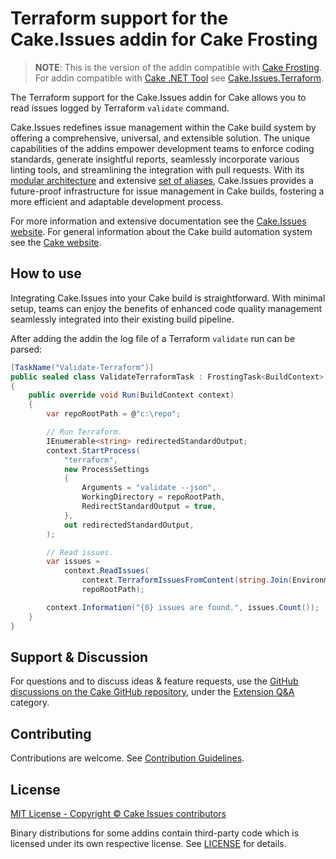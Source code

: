 # Terraform support for the Cake.Issues addin for Cake Frosting

> **NOTE**:
> This is the version of the addin compatible with [Cake Frosting].
> For addin compatible with [Cake .NET Tool] see [Cake.Issues.Terraform](https://www.nuget.org/packages/Cake.Issues.Terraform).

The Terraform support for the Cake.Issues addin for Cake allows you to read issues logged by Terraform `validate` command.

Cake.Issues redefines issue management within the Cake build system by offering a comprehensive, universal, and extensible solution.
The unique capabilities of the addins empower development teams to enforce coding standards, generate insightful reports,
seamlessly incorporate various linting tools, and streamlining the integration with pull requests.
With its [modular architecture] and extensive [set of aliases], Cake.Issues provides a future-proof infrastructure for issue management
in Cake builds, fostering a more efficient and adaptable development process.

For more information and extensive documentation see the [Cake.Issues website](https://cakeissues.net).
For general information about the Cake build automation system see the [Cake website](http://cakebuild.net).

## How to use

Integrating Cake.Issues into your Cake build is straightforward.
With minimal setup, teams can enjoy the benefits of enhanced code quality management seamlessly integrated into their existing build pipeline.

After adding the addin the log file of a Terraform `validate` run can be parsed:

```csharp
[TaskName("Validate-Terraform")]
public sealed class ValidateTerraformTask : FrostingTask<BuildContext>
{
    public override void Run(BuildContext context)
    {
        var repoRootPath = @"c:\repo";

        // Run Terraform.
        IEnumerable<string> redirectedStandardOutput;
        context.StartProcess(
            "terraform",
            new ProcessSettings
            {
                Arguments = "validate --json",
                WorkingDirectory = repoRootPath,
                RedirectStandardOutput = true,
            },
            out redirectedStandardOutput,
        );

        // Read issues.
        var issues =
            context.ReadIssues(
                context.TerraformIssuesFromContent(string.Join(Environment.NewLine, redirectedStandardOutput)),
                repoRootPath);

        context.Information("{0} issues are found.", issues.Count());
    }
}
```

## Support & Discussion

For questions and to discuss ideas & feature requests, use the [GitHub discussions on the Cake GitHub repository](https://github.com/cake-build/cake/discussions), under the [Extension Q&A](https://github.com/orgs/cake-build/discussions/categories/extension-q-a) category.

## Contributing

Contributions are welcome. See [Contribution Guidelines](https://github.com/cake-contrib/Cake.Issues/blob/develop/CONTRIBUTING.md).

## License

[MIT License - Copyright © Cake Issues contributors](LICENSE)

Binary distributions for some addins contain third-party code which is licensed under its own respective license.
See [LICENSE](https://github.com/cake-contrib/Cake.Issues/blob/develop/LICENSE) for details.

[modular architecture]: https://cakeissues.net/latest/documentation/how-cake-issues-works/
[set of aliases]: https://cakeissues.net/latest/api/
[Cake Frosting]: https://cakebuild.net/docs/running-builds/runners/cake-frosting
[Cake .NET Tool]: https://cakebuild.net/docs/running-builds/runners/dotnet-tool
